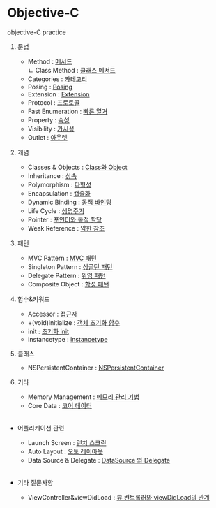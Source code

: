 # Objective-C

objective-C practice

1. 문법
    - Method : [메서드](https://github.com/LURKS02/objectiveCPractice/blob/main/Docs/Method.md)<br>
               <t> ㄴ Class Method : [클래스 메서드](https://github.com/LURKS02/objectiveCPractice/blob/main/Docs/Class%20Method.md)
    - Categories : [카테고리](https://github.com/LURKS02/objectiveCPractice/blob/main/Docs/Categories.md)
    - Posing : [Posing](https://github.com/LURKS02/objectiveCPractice/blob/main/Docs/Posing.md)
    - Extension : [Extension](https://github.com/LURKS02/objectiveCPractice/blob/main/Docs/Extension.md)
    - Protocol : [프로토콜](https://github.com/LURKS02/objectiveCPractice/blob/main/Docs/Protocol.md)
    - Fast Enumeration : [빠른 열거](https://github.com/LURKS02/objectiveCPractice/blob/main/Docs/FastEnumeration.md)
    - Property : [속성](https://github.com/LURKS02/objectiveCPractice/blob/main/Docs/Property.md)
    - Visibility : [가시성](https://github.com/LURKS02/objectiveCPractice/blob/main/Docs/Visibility.md)
    - Outlet : [아웃렛](https://github.com/LURKS02/objectiveCPractice/blob/main/Docs/Outlet.md)
2. 개념
    - Classes & Objects : [Class와 Object](https://github.com/LURKS02/objectiveCPractice/blob/main/Docs/Classes&Objects.md)
    - Inheritance : [상속](https://github.com/LURKS02/objectiveCPractice/blob/main/Docs/Inheritance.md)
    - Polymorphism : [다형성](https://github.com/LURKS02/objectiveCPractice/blob/main/Docs/Polymorphism.md)
    - Encapsulation : [캡슐화](https://github.com/LURKS02/objectiveCPractice/blob/main/Docs/Encapsulation.md)
    - Dynamic Binding : [동적 바인딩](https://github.com/LURKS02/objectiveCPractice/blob/main/Docs/DynamicBinding.md)
    - Life Cycle : [생명주기](https://github.com/LURKS02/objectiveCPractice/tree/main/Docs)
    - Pointer : [포인터와 동적 할당](https://github.com/LURKS02/objectiveCPractice/blob/main/Docs/Pointer.md)
    - Weak Reference : [약한 참조](https://github.com/LURKS02/objectiveCPractice/blob/main/Docs/WeakReference.md)
3. 패턴
    - MVC Pattern : [MVC 패턴](https://github.com/LURKS02/objectiveCPractice/blob/main/Docs/MVC.md)
    - Singleton Pattern : [싱글턴 패턴](https://github.com/LURKS02/objectiveCPractice/blob/main/Docs/Singleton.md)
    - Delegate Pattern : [위임 패턴](https://github.com/LURKS02/objectiveCPractice/blob/main/Docs/Delegate.md)
    - Composite Object : [합성 패턴](https://github.com/LURKS02/objectiveCPractice/blob/main/Docs/CompositeObject.md)
4. 함수&키워드
    - Accessor : [접근자](https://github.com/LURKS02/objectiveCPractice/blob/main/Docs/Accessor.md)
    - +(void)initialize : [객체 초기화 함수](https://github.com/LURKS02/objectiveCPractice/blob/main/Docs/%2B(void)initialize.md)
    - init : [초기화 init](https://github.com/LURKS02/objectiveCPractice/blob/main/Docs/init.md)
    - instancetype : [instancetype](https://github.com/LURKS02/objectiveCPractice/blob/main/Docs/instancetype.md)
5. 클래스
    - NSPersistentContainer : [NSPersistentContainer](https://github.com/LURKS02/objectiveCPractice/blob/main/Docs/NSPersistentContainer.md)
6. 기타
    - Memory Management : [메모리 관리 기법](https://github.com/LURKS02/objectiveCPractice/blob/main/Docs/MemoryManagement.md)
    - Core Data : [코어 데이터](https://github.com/LURKS02/objectiveCPractice/blob/main/Docs/CoreData.md)
    
    <br>
    
* 어플리케이션 관련
    - Launch Screen : [런치 스크린](https://github.com/LURKS02/objectiveCPractice/blob/main/Docs/LaunchScreen.md)
    - Auto Layout : [오토 레이아웃](https://github.com/LURKS02/objectiveCPractice/blob/main/Docs/AutoLayout.md)
    - Data Source & Delegate : [DataSource 와 Delegate](https://github.com/LURKS02/objectiveCPractice/blob/main/Docs/DataSource%26Delegate.md)

    <br>
    
* 기타 질문사항
    - ViewController&viewDidLoad : [뷰 컨트롤러와 viewDidLoad의 관계](https://github.com/LURKS02/objectiveCPractice/blob/main/Docs/ViewController%26viewDidLoad.md)
